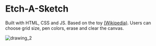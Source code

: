 # Etch-A-Sketch

Built with HTML, CSS and JS. Based on the toy [(Wikipedia)](https://en.wikipedia.org/wiki/Etch_A_Sketch#/media/File:Taj_Mahal_drawing_on_an_Etch-A-Sketch.jpg). Users can choose grid size, pen colors, erase and clear the canvas.

![drawing_2](https://user-images.githubusercontent.com/78992816/160651866-ee202075-8f27-48dc-adcd-d63b05f35215.png)
